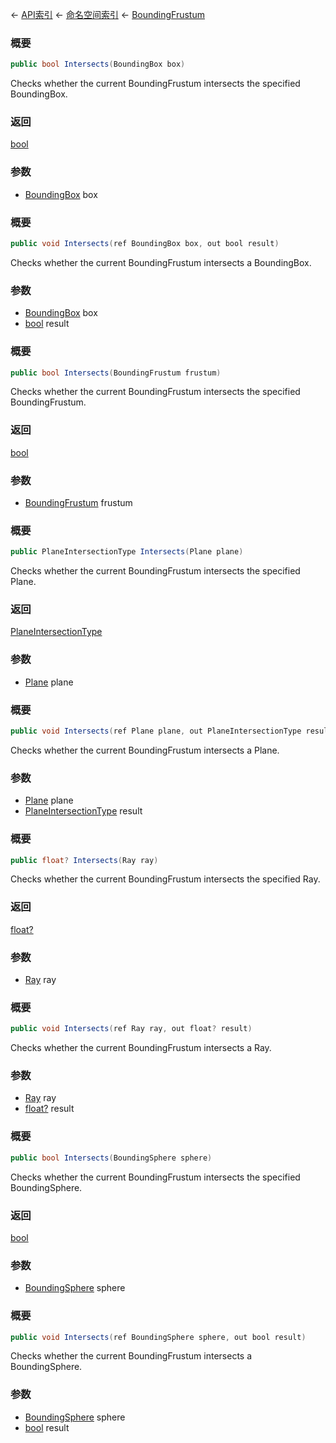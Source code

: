 ← [API索引](Api-Index) ← [命名空间索引](Namespace-Index) ← [BoundingFrustum](VRageMath.BoundingFrustum)

### 概要

```csharp
public bool Intersects(BoundingBox box)
```

Checks whether the current BoundingFrustum intersects the specified BoundingBox.

### 返回

[bool](https://docs.microsoft.com/en-us/dotnet/api/System.Boolean?view=netframework-4.6)

### 参数

* [BoundingBox](VRageMath.BoundingBox) box
### 概要

```csharp
public void Intersects(ref BoundingBox box, out bool result)
```

Checks whether the current BoundingFrustum intersects a BoundingBox.

### 参数

* [BoundingBox](VRageMath.BoundingBox) box
* [bool](https://docs.microsoft.com/en-us/dotnet/api/System.Boolean?view=netframework-4.6) result
### 概要

```csharp
public bool Intersects(BoundingFrustum frustum)
```

Checks whether the current BoundingFrustum intersects the specified BoundingFrustum.

### 返回

[bool](https://docs.microsoft.com/en-us/dotnet/api/System.Boolean?view=netframework-4.6)

### 参数

* [BoundingFrustum](VRageMath.BoundingFrustum) frustum
### 概要

```csharp
public PlaneIntersectionType Intersects(Plane plane)
```

Checks whether the current BoundingFrustum intersects the specified Plane.

### 返回

[PlaneIntersectionType](VRageMath.PlaneIntersectionType)

### 参数

* [Plane](VRageMath.Plane) plane
### 概要

```csharp
public void Intersects(ref Plane plane, out PlaneIntersectionType result)
```

Checks whether the current BoundingFrustum intersects a Plane.

### 参数

* [Plane](VRageMath.Plane) plane
* [PlaneIntersectionType](VRageMath.PlaneIntersectionType) result
### 概要

```csharp
public float? Intersects(Ray ray)
```

Checks whether the current BoundingFrustum intersects the specified Ray.

### 返回

[float?](https://docs.microsoft.com/en-us/dotnet/api/System.Nullable-1?view=netframework-4.6)

### 参数

* [Ray](VRageMath.Ray) ray
### 概要

```csharp
public void Intersects(ref Ray ray, out float? result)
```

Checks whether the current BoundingFrustum intersects a Ray.

### 参数

* [Ray](VRageMath.Ray) ray
* [float?](https://docs.microsoft.com/en-us/dotnet/api/System.Nullable-1?view=netframework-4.6) result
### 概要

```csharp
public bool Intersects(BoundingSphere sphere)
```

Checks whether the current BoundingFrustum intersects the specified BoundingSphere.

### 返回

[bool](https://docs.microsoft.com/en-us/dotnet/api/System.Boolean?view=netframework-4.6)

### 参数

* [BoundingSphere](VRageMath.BoundingSphere) sphere
### 概要

```csharp
public void Intersects(ref BoundingSphere sphere, out bool result)
```

Checks whether the current BoundingFrustum intersects a BoundingSphere.

### 参数

* [BoundingSphere](VRageMath.BoundingSphere) sphere
* [bool](https://docs.microsoft.com/en-us/dotnet/api/System.Boolean?view=netframework-4.6) result
